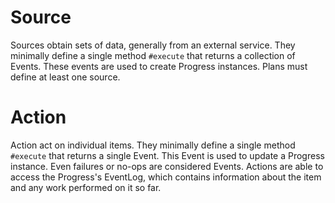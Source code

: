 # Source

Sources obtain sets of data, generally from an external service.  They minimally
define a single method `#execute` that returns a collection of Events.  These
events are used to create Progress instances. Plans must define at least one
source.

# Action

Action act on individual items.  They minimally define a single method `#execute`
that returns a single Event.  This Event is used to update a Progress instance.
Even failures or no-ops are considered Events.  Actions are able to access the
Progress's EventLog, which contains information about the item and any work
performed on it so far.

